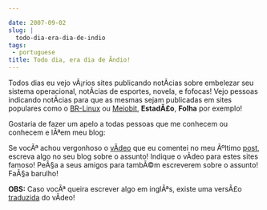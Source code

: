 ```yaml
---

date: 2007-09-02
slug: |
  todo-dia-era-dia-de-indio
tags:
 - portuguese
title: Todo dia, era dia de Ã­ndio!
---
```


Todos dias eu vejo vÃ¡rios sites publicando notÃ­cias sobre embelezar
seu sistema operacional, notÃ­cias de esportes, novela, e fofocas! Vejo
pessoas indicando notÃ­cias para que as mesmas sejam publicadas em sites
populares como o [BR-Linux](http://br-linux.org/) ou
[Meiobit](http://meiobit.com/), **EstadÃ£o**, **Folha** por exemplo!

Gostaria de fazer um apelo a todas pessoas que me conhecem ou conhecem e
lÃªem meu blog:

Se vocÃª achou vergonhoso o
[vÃ­deo](http://www.youtube.com/watch?v=q9esNX7bzHY) que eu comentei no
meu Ãºltimo [post](http://blog.ogmaciel.com/?p=352), escreva algo no seu
blog sobre o assunto! Indique o vÃ­deo para estes sites famoso! PeÃ§a a
seus amigos para tambÃ©m escreverem sobre o assunto! FaÃ§a barulho!

**OBS:** Caso vocÃª queira escrever algo em inglÃªs, existe uma versÃ£o
[traduzida](http://www.youtube.com/watch?v=9-O2iIHXyn0) do vÃ­deo!
